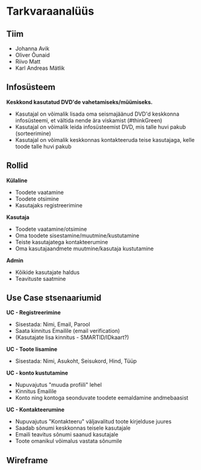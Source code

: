 # Tarkvaraanalüüs

## Tiim
- Johanna Avik
- Oliver Õunaid
- Riivo Matt
- Karl Andreas Mätlik

## Infosüsteem
**Keskkond kasutatud DVD'de vahetamiseks/müümiseks.**
- Kasutajal on võimalik lisada oma seismajäänud DVD'd keskkonna infosüsteemi, et vältida nende ära viskamist (#thinkGreen)
- Kasutajal on võimalik leida infosüsteemist DVD, mis talle huvi pakub (sorteerimine)
- Kasutajal on võimalik keskkonnas kontakteeruda teise kasutajaga, kelle toode talle huvi pakub

## Rollid

**Külaline**
- Toodete vaatamine
- Toodete otsimine
- Kasutajaks registreerimine

**Kasutaja**
- Toodete vaatamine/otsimine
- Oma toodete sisestamine/muutmine/kustutamine
- Teiste kasutajatega kontakteerumine
- Oma kasutajaandmete muutmine/kasutaja kustutamine

**Admin**
- Kõikide kasutajate haldus
- Teavituste saatmine

## Use Case stsenaariumid

 **UC - Registreerimine**
 - Sisestada: Nimi, Email, Parool
 - Saata kinnitus Emailile (email verification)
 - (Kasutajate lisa kinnitus - SMARTID/IDkaart?)
 
 **UC - Toote lisamine**
 - Sisestada: Nimi, Asukoht, Seisukord, Hind, Tüüp
 
 **UC - konto kustutamine**
 - Nupuvajutus "muuda profiili" lehel
 - Kinnitus Emailile
 - Konto ning kontoga seonduvate toodete eemaldamine andmebaasist
 
 **UC - Kontakteerumine**
 - Nupuvajutus "Kontakteeru" väljavalitud toote kirjelduse juures
 - Saadab sõnumi keskkonnas teisele kasutajale
 - Emaili teavitus sõnumi saanud kasutajale
 - Toote omanikul võimalus vastata sõnumile

## Wireframe
 

